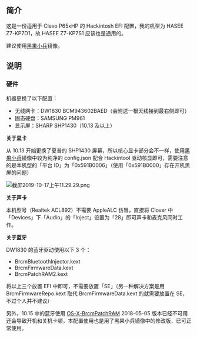 ## 简介

这是一份适用于 Clevo P65xHP 的 Hackintosh EFI 配置，我的机型为 HASEE Z7-KP7D1，故 HASEE Z7-KP7S1 应该也是通用的。

建议使用[黑果小兵](https://blog.daliansky.net/)镜像。

## 说明

### 硬件

机器更换了以下配置：

- 无线网卡：DW1830 BCM943602BAED（会附送一根天线接到最右侧即可）
- 固态硬盘：SAMSUNG PM961
- 显示屏：SHARP SHP1430（10.13 及以上）

**关于显卡**

从 10.13 开始更换了夏普的 SHP1430 屏幕，所以核心显卡部分会不一样，使用[黑果小兵](https://blog.daliansky.net/)镜像中较为纯净的 config.json 配合 Hackintool 驱动核显即可，需要注意的是本机型的「平台 ID」为「0x591B0006」（使用「0x591B0000」存在开机黑屏的问题）

![截屏2019-10-17上午11.29.29.png](https://i.loli.net/2019/10/17/2b9OY3jDZzKLc4G.png)

**关于声卡**

本机型号（Realtek ACL892）不需要 AppleALC 仿冒，直接将 Clover 中「Devices」下「Audio」的「Inject」设置为「28」即可声卡和麦克风同时工作。

**关于蓝牙**

DW1830 的蓝牙驱动使用以下 3 个：

- BrcmBluetoothInjector.kext
- BrcmFirmwareData.kext
- BrcmPatchRAM2.kext

将以上三个放置 EFI 中即可，不需要放置「SE」（另一种解决方案是用 BrcmFirmwareRepo.kext 取代 BrcmFirmwareData.kext 的就需要放置在 SE，不过个人并不建议）

另外，10.15 中的蓝牙使用 [OS-X-BrcmPatchRAM](https://bitbucket.org/RehabMan/os-x-brcmpatchram) 2018-05-05 版本已经不可用还会导致开机和关机卡顿，本配置使用也是用了黑果小兵镜像中的修改版，已可正常使用。